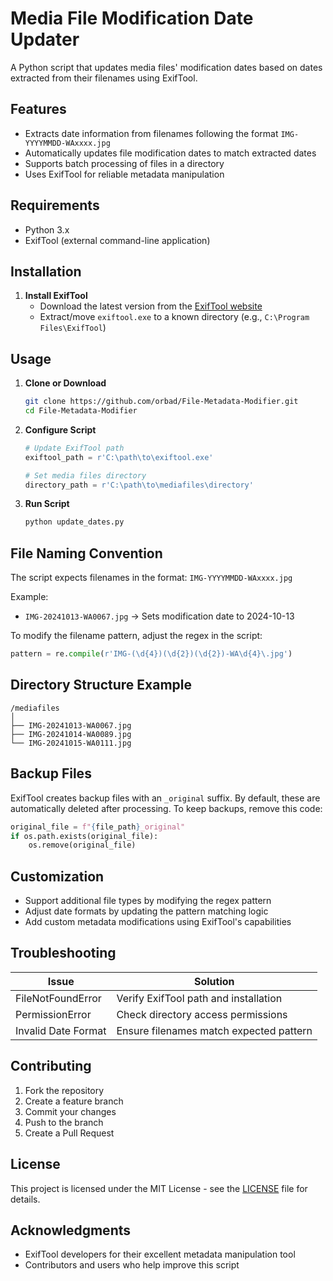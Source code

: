 # Media File Modification Date Updater

A Python script that updates media files' modification dates based on dates extracted from their filenames using ExifTool.

## Features

- Extracts date information from filenames following the format `IMG-YYYYMMDD-WAxxxx.jpg`
- Automatically updates file modification dates to match extracted dates
- Supports batch processing of files in a directory
- Uses ExifTool for reliable metadata manipulation

## Requirements

- Python 3.x
- ExifTool (external command-line application)

## Installation

1. **Install ExifTool**
   - Download the latest version from the [ExifTool website](https://exiftool.org)
   - Extract/move `exiftool.exe` to a known directory (e.g., `C:\Program Files\ExifTool`)



## Usage

1. **Clone or Download**
   ```bash
   git clone https://github.com/orbad/File-Metadata-Modifier.git
   cd File-Metadata-Modifier
   ```

2. **Configure Script**
   ```python
   # Update ExifTool path
   exiftool_path = r'C:\path\to\exiftool.exe'
   
   # Set media files directory
   directory_path = r'C:\path\to\mediafiles\directory'
   ```

3. **Run Script**
   ```bash
   python update_dates.py
   ```

## File Naming Convention

The script expects filenames in the format: `IMG-YYYYMMDD-WAxxxx.jpg`

Example:
- `IMG-20241013-WA0067.jpg` → Sets modification date to 2024-10-13

To modify the filename pattern, adjust the regex in the script:
```python
pattern = re.compile(r'IMG-(\d{4})(\d{2})(\d{2})-WA\d{4}\.jpg')
```

## Directory Structure Example

```
/mediafiles
│
├── IMG-20241013-WA0067.jpg
├── IMG-20241014-WA0089.jpg
└── IMG-20241015-WA0111.jpg
```

## Backup Files

ExifTool creates backup files with an `_original` suffix. By default, these are automatically deleted after processing. To keep backups, remove this code:

```python
original_file = f"{file_path}_original"
if os.path.exists(original_file):
    os.remove(original_file)
```

## Customization

- Support additional file types by modifying the regex pattern
- Adjust date formats by updating the pattern matching logic
- Add custom metadata modifications using ExifTool's capabilities

## Troubleshooting

| Issue | Solution |
|-------|----------|
| FileNotFoundError | Verify ExifTool path and installation |
| PermissionError | Check directory access permissions |
| Invalid Date Format | Ensure filenames match expected pattern |

## Contributing

1. Fork the repository
2. Create a feature branch
3. Commit your changes
4. Push to the branch
5. Create a Pull Request

## License

This project is licensed under the MIT License - see the [LICENSE](LICENSE) file for details.

## Acknowledgments

- ExifTool developers for their excellent metadata manipulation tool
- Contributors and users who help improve this script
